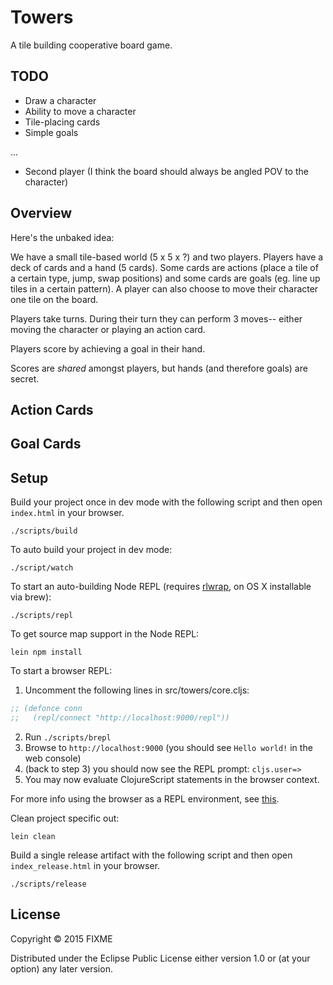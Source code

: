 # Towers

A tile building cooperative board game.

## TODO

- Draw a character
- Ability to move a character
- Tile-placing cards
- Simple goals

...

- Second player (I think the board should always be angled POV to the character)


## Overview

Here's the unbaked idea:

We have a small tile-based world (5 x 5 x ?) and two players. Players have a deck
of cards and a hand (5 cards). Some cards are actions (place a tile of a certain
type, jump, swap positions) and some cards are goals (eg. line up tiles in a certain
pattern). A player can also choose to move their character one tile on the board.

Players take turns. During their turn they can perform 3 moves-- either moving the
character or playing an action card.

Players score by achieving a goal in their hand.

Scores are *shared* amongst players, but hands (and therefore goals) are secret.


## Action Cards

## Goal Cards



## Setup

Build your project once in dev mode with the following script and then open `index.html` in your browser.

    ./scripts/build

To auto build your project in dev mode:

    ./script/watch

To start an auto-building Node REPL (requires
[rlwrap](http://utopia.knoware.nl/~hlub/uck/rlwrap/), on OS X
installable via brew):

    ./scripts/repl

To get source map support in the Node REPL:

    lein npm install

To start a browser REPL:

1. Uncomment the following lines in src/towers/core.cljs:
```clojure
;; (defonce conn
;;   (repl/connect "http://localhost:9000/repl"))
```
2. Run `./scripts/brepl`
3. Browse to `http://localhost:9000` (you should see `Hello world!` in the web console)
4. (back to step 3) you should now see the REPL prompt: `cljs.user=>`
5. You may now evaluate ClojureScript statements in the browser context.

For more info using the browser as a REPL environment, see
[this](https://github.com/clojure/clojurescript/wiki/The-REPL-and-Evaluation-Environments#browser-as-evaluation-environment).

Clean project specific out:

    lein clean

Build a single release artifact with the following script and then open `index_release.html` in your browser.

    ./scripts/release

## License

Copyright © 2015 FIXME

Distributed under the Eclipse Public License either version 1.0 or (at your option) any later version.
